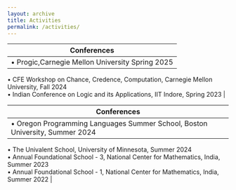 ```yaml
---
layout: archive
title: Activities
permalink: /activities/
---
```


| **Conferences** | 
|-------------| 
| • Progic,Carnegie Mellon University Spring 2025
  • CFE Workshop on Chance, Credence, Computation, Carnegie Mellon University, Fall 2024  
  • Indian Conference on Logic and its Applications, IIT Indore, Spring 2023  |

| **Conferences** | 
|-------------| 
| • Oregon Programming Languages Summer School, Boston University, Summer 2024  
  • The Univalent School, University of Minnesota, Summer 2024  
  • Annual Foundational School - 3, National Center for Mathematics, India, Summer 2023  
  • Annual Foundational School - 1, National Center for Mathematics, India, Summer 2022 |
  
